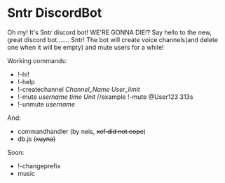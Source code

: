 # Sntr DiscordBot
Oh my! It's Sntr discord bot! WE'RE GONNA DIE!?
Say hello to the new, great discord bot....... Sntr!
The bot will create voice channels(and delete one when it will be empty) and mute users for a while!

Working commands:
- !-hi!
- !-help
- !-createchannel *Channel_Name* *User_limit*
- !-mute *username* *time* *Unit* //example !-mute @User123 313s
- !-unmute *username*  

And:
- commandhandler (by neis, ~~xef did not cope~~)
- db.js ~~(xuyna)~~

Soon:
- !-changeprefix
- music

